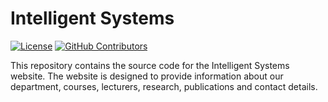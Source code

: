 # Intelligent Systems

[![License](https://badgen.net/github/license/intsystems/intsystems.github.io)](https://github.com/intsystems/intsystems.github.io/blob/main/LICENSE)
[![GitHub Contributors](https://img.shields.io/github/contributors/intsystems/intsystems.github.io)](https://github.com/intsystems/intsystems.github.io/graphs/contributors)

This repository contains the source code for the Intelligent Systems website. The website is designed to provide information about our department, courses, lecturers, research, publications and contact details.
